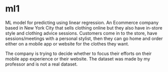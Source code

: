 # ml1
ML model for predicting using linear regression.
An Ecommerce company based in New York City that sells clothing online but they also have in-store style and clothing advice sessions.
Customers come in to the store, have sessions/meetings with a personal stylist, then they can go home and order 
either on a mobile app or website for the clothes they want.

The company is trying to decide whether to focus their efforts on their mobile app experience or their website.
The dataset was made by my professor and is not a real dataset.
